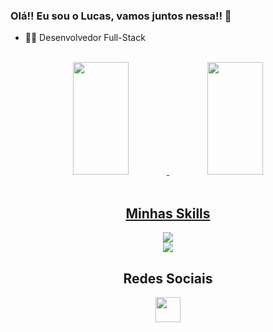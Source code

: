 ### Olá!! Eu sou o Lucas, vamos juntos nessa!! 🚀
- :man_technologist: Desenvolvedor Full-Stack

<br>
<div align="center">
  <a href="https://github.com/lucassantuss">
    <img height="180em" img width="42%"
      src="https://github-readme-stats.vercel.app/api/top-langs/?username=lucassantuss&layout=compact&langs_count=7&theme=vue-dark" />
    <img height="180em" img width="42%"
      src="https://github-readme-stats.vercel.app/api?username=lucassantuss&show_icons=true&theme=vue-dark&include_all_commits=true&count_private=true" />
</div>

<div style="display: inline_block" align="center"><br>
  <h2 align="center"> Minhas Skills </h2>
  <p align="center">
    <a href="https://skillicons.dev">
      <img src="https://skillicons.dev/icons?i=html,css,bootstrap,js,nodejs,jquery" />
    </a>
    <br>
    <a href="https://skillicons.dev">
      <img src="https://skillicons.dev/icons?i=cs,dotnet,azure,postman,github,git,docker" />
    </a>
  </p>

  <h2 align="center">Redes Sociais</h2>
  <div align="center">
    <a href="https://www.linkedin.com/in/lucassantuss/" target="_blank"><img height="40"
        src="https://img.shields.io/badge/-LinkedIn-%230077B5?style=for-the-badge&logo=linkedin&logoColor=white"
        target="_blank"></a>
  </div>